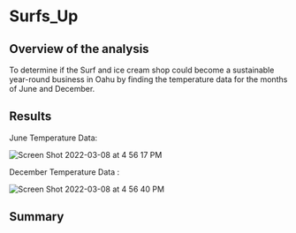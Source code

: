 # Surfs_Up
## Overview of the analysis

To determine if the Surf and ice cream shop could become a sustainable year-round business in Oahu by finding the temperature data for the months of June and December.


## Results
June Temperature Data:

![Screen Shot 2022-03-08 at 4 56 17 PM](https://user-images.githubusercontent.com/95730183/157345970-09967c2a-a71f-4c12-8785-736faaf755a6.png)

December Temperature Data :

![Screen Shot 2022-03-08 at 4 56 40 PM](https://user-images.githubusercontent.com/95730183/157346017-b7d6493c-1d45-490e-abab-a84b57ad3944.png)


## Summary
